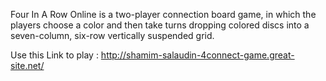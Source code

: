 Four In A Row Online is a two-player connection board game, in which the players choose a color and then take turns dropping colored discs into a seven-column, six-row vertically suspended grid.

Use this Link to play : http://shamim-salaudin-4connect-game.great-site.net/

